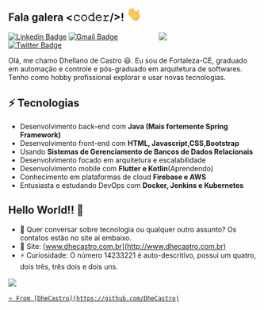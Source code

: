 <h2> Fala galera <𝚌𝚘𝚍𝚎𝚛/>! <img src="https://raw.githubusercontent.com/ABSphreak/ABSphreak/master/gifs/Hi.gif" width="30px"></h2>

<img align='right' src='https://user-images.githubusercontent.com/5713670/87202985-820dcb80-c2b6-11ea-9f56-7ec461c497c3.gif' width='200"'>

[![Linkedin Badge](https://img.shields.io/badge/-dhellanocastro-blue?style=flat-square&logo=Linkedin&logoColor=white&link=https://www.linkedin.com/in/dhellanocastro/)](https://www.linkedin.com/in/dhellanocastro/) [![Gmail Badge](https://img.shields.io/badge/-dhecastro90@gmail.com-c14438?style=flat-square&logo=Gmail&logoColor=white&link=mailto:dhecastro90@gmail.com)](mailto:dhecastro90@gmail.com) [![Twitter Badge](https://img.shields.io/badge/-@DheCastro90-1ca0f1?style=flat-square&labelColor=1ca0f1&logo=twitter&logoColor=white&link=https://twitter.com/DheCastro90)](https://twitter.com/DheCastro90) 

Olá, me chamo Dhellano de Castro 😃. Eu sou de Fortaleza-CE, graduado em automação e controle e pós-graduado em arquitetura de softwares. Tenho como hobby profissional explorar e usar novas tecnologias.
## ⚡ Tecnologias
- Desenvolvimento back-end com **Java (Mais fortemente Spring Framework)**
- Desenvolvimento front-end com **HTML, Javascript,CSS,Bootstrap**
- Usando **Sistemas de Gerenciamento de Bancos de Dados Relacionais**
- Desenvolvimento focado em arquitetura e escalabilidade
- Desenvolvimento mobile com **Flutter e Kotlin**(Aprendendo)
- Conhecimento em plataformas de cloud **Firebase e AWS**
- Entusiasta e estudando DevOps com **Docker, Jenkins e Kubernetes**
## Hello World!! 🤔
- 💬 Quer conversar sobre tecnologia ou qualquer outro assunto? Os contatos estão no site aí embaixo.
- 🎯 Site: [www.dhecastro.com.br](http://www.dhecastro.com.br)
- ⚡ Curiosidade: O número 14233221 é auto-descritivo, possui um quatro, dois três, três dois e dois uns.

<div>
  <a href="https://github.com/liliannss">
    <img height="150em" align="center" src="https://github-readme-stats.vercel.app/api?username=DheCastro&show_icons=true&theme=react&include_all_commits=true&count_private=true"/>
</div>

```⭐️ From [DheCastro](https://github.com/DheCastro)```
